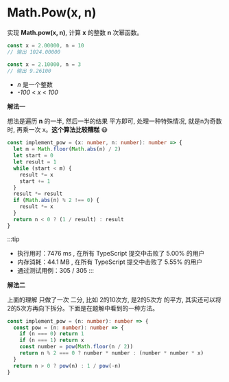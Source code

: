 # Math.Pow(x, n)

  实现 **Math.pow(x, n)**, 计算 **x** 的整数 **n** 次幂函数。
```js
const x = 2.00000, n = 10
// 输出 1024.00000

const x = 2.10000, n = 3
// 输出 9.26100
```
- *n* 是一个整数
- *-100* < *x* < *100*

**解法一**

  想法是遍历 **n** 的一半, 然后一半的结果 平方即可, 处理一种特殊情况, 就是n为奇数时, 再乘一次 x。**这个算法比较糟糕** :mask:

```ts
const implement_pow = (x: number, n: number): number => {
  let m = Math.floor(Math.abs(n) / 2)
  let start = 0
  let result = 1
  while (start < m) {
    result *= x
    start += 1
  }
  result *= result
  if (Math.abs(n) % 2 !== 0) {
    result *= x
  }
  return n < 0 ? (1 / result) : result
}
```
:::tip
- 执行用时：7476 ms , 在所有 TypeScript 提交中击败了 5.00% 的用户
- 内存消耗：44.1 MB , 在所有 TypeScript 提交中击败了 5.55% 的用户
- 通过测试用例：305 / 305
:::

**解法二**

  上面的理解 只做了一次 二分, 比如 2的10次方, 是2的5次方 的平方, 其实还可以将 2的5次方再向下拆分。下面是在题解中看到的一种方法。

```ts
const implement_pow = (n: number): number => {
  const pow = (n: number): number => {
    if (n === 0) return 1
    if (n === 1) return x
    const number = pow(Math.floor(n / 2))
    return n % 2 === 0 ? number * number : (number * number * x)
  }
  return n > 0 ? pow(n) : 1 / pow(-n)
}
```